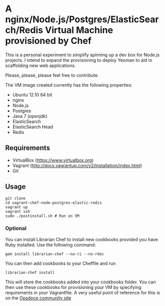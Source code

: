 # A nginx/Node.js/Postgres/ElasticSearch/Redis Virtual Machine provisioned by Chef

This is a personal experiment to simplify spinning up a dev box for Node.js 
projects. I intend to expand the provisioning to deploy Yeoman to aid
in scaffolding new web applications.

Please, please, please feel free to contribute.


The VM image created currently has the following properties:
 - Ubuntu 12.10 64 bit
 - nginx
 - Node.js
 - Postgres
 - Java 7 (openjdk)
 - ElasticSearch
 - ElasticSearch Head 
 - Redis

## Requirements
  - VirtualBox (https://www.virtualbox.org)
  - Vagrant (http://docs.vagrantup.com/v2/installation/index.html)
  - Git 

## Usage

	git clone
	cd vagrant-chef-node-postgres-elastic-redis
	vagrant up
	vagrant ssh
	sudo ./postinstall.sh # Run on VM


### Optional 

You can install Librarian Chef to install new cookbooks provided you have Ruby installed. Use the following command:

 	gem install librarian-chef --no-ri --no-rdoc

 You can then add cookbooks to your Cheffile and run 

 	librarian-chef install

 This will store the cookbooks added into your
 cookbooks folder. You can then use these cookbooks for provisioning your VM by specifying requirements in your Vagrantfile.
 A very useful point of reference for this is on the [Opsdoce community site](http://community.opscode.com/cookbooks)

  


